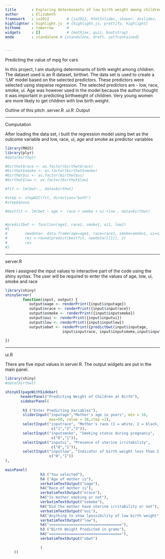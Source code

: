 ```yaml
---
title       : Exploring determinants of low birth weight among children 
author      : Elizabeth
framework   : io2012        # {io2012, html5slides, shower, dzslides, ...}
highlighter : highlight.js  # {highlight.js, prettify, highlight}
hitheme     : tomorrow      # 
widgets     : []            # {mathjax, quiz, bootstrap}
mode        : standalone # {standalone, draft, selfcontained}


---
```


Predicting the value of mpg for cars


In this project, I am studying determinants of birth weight among children. The dataset used is an R dataset, birthwt. The data set is used to create a 'LM' model based on the selected predictors. These predictors were selected using stepwise regression. The selected predictors are - low, race, smoke, ui. Age was however used in the model because the author thought it was important in predicting birthweight of children. Very young women are more likely to get children with low birth weight.

Outline of this pitch
.server.R
.ui.R
.Output

---  

Computation



After loading the data set, i built the regression model using bwt as the outcome variable and low, race, ui, age and smoke as predictor variables 


```r
library(MASS)
library(plyr)
#data(birthwt)

#birthwt$race <- as.factor(birthwt$race)
#birthwt$smoke <- as.factor(birthwt$smoke)
#birthwt$ui <- as.factor(birthwt$ui)
#birthwt$low <- as.factor(birthwt$low)

#fit <- lm(bwt~., data=birthwt)

#step <- stepAIC(fit, direction="both")
#step$anova

#bestfit <- lm(bwt ~ age +  race + smoke + ui +low , data=birthwt)


#predictbwt <- function(age1, race1, smoke1, ui1, low1)
#{
#        newdata<- data.frame(age=age1, race=race1, smoke=smoke1, ui=ui1, low=low1)
#        res <-round(predict(bestfit, newdata)[[1]], 2)
#        res
#}
```

--- 
 
server.R



Here i assigned the input values to interactive part of the code using the shiny syntax. The user will be required to enter the values of age, low, ui, smoke and race


```r
library(shiny)
shinyServer(
        function(input, output) {
           output$oage <- renderPrint({input$inputage})
           output$orace <- renderPrint({input$inputrace})
           output$osmoke <- renderPrint({input$inputsmoke})
           output$oui <- renderPrint({input$inputui})
           output$low <- renderPrint({input$inputlow})
           output$obwt <- renderPrint({predictbwt(input$inputage,
                          input$inputrace, input$inputsmoke,input$inputui,input$inputlow)})
           
})
```

--- 

ui.R



There are five input values in server.R. The output widgets are put in the main panel. 


```r
library(shiny)
#data(birthwt)

shinyUI(pageWithSidebar(
       headerPanel("Predicting Weight of Children at Birth"),
       sidebarPanel( 
        
        h3 ("Enter Predicting Variables"), 
        sliderInput("inputage","Mother's age in years", min = 16,
                    max=50, value = 16,step =1),
        selectInput("inputrace", "Mother's race (1 = white, 2 = black, 3 = other)",
                     c("1","2","3")),
        selectInput("inputsmoke", "Smoking status during pregnancy",
                     c("0","1")),
        selectInput("inputui", "Presence of uterine irritability",
                     c("0","1")),
        selectInput("inputlow", "Indicator of birth weight less than 2.5 kg",
                    c("0","1"))
),
        
mainPanel( 
                h3 ("You selected"),
                h4 ("Age of mother is"),
                verbatimTextOutput("oage"),
                h4("Race of mother is"), 
                verbatimTextOutput("orace"), 
                h4("Is mother smoking or not"), 
                verbatimTextOutput("osmoke"),
                h4("Did the mother have uterine irritability or not"), 
                verbatimTextOutput("oui"),
                h4("Anything to show lpossibility of low birth weight"), 
                verbatimTextOutput("low"),
                h4("================================="),
                h3 ("Birth Weight Predicted in grams"), 
                h4("================================="), 
                verbatimTextOutput("obwt")

                ) 
    ))
```
